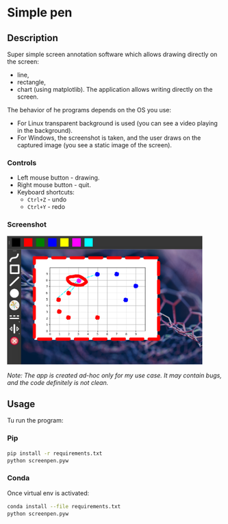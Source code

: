 # Simple pen

## Description

Super simple screen annotation software which allows drawing directly on the screen:
* line,
* rectangle,
* chart (using matplotlib).
The application allows writing directly on the screen.

The behavior of he programs depends on the OS you use:
* For Linux transparent background is used (you can see a video playing in the background).
* For Windows, the screenshot is taken, and the user draws on the captured image (you see a static image of the screen).

### Controls
* Left mouse button - drawing.
* Right mouse button - quit.
* Keyboard shortcuts:
    * `Ctrl+Z` - undo
    * `Ctrl+Y` - redo

### Screenshot

<img src="screenshot_1.png" height="300px" />

*Note: The app is created ad-hoc only for my use case. It may contain bugs, and the code definitely is not clean.*

## Usage

Tu run the program:

### Pip

```bash
pip install -r requirements.txt
python screenpen.pyw
```

### Conda

Once virtual env is activated:
```bash
conda install --file requirements.txt
python screenpen.pyw
```
